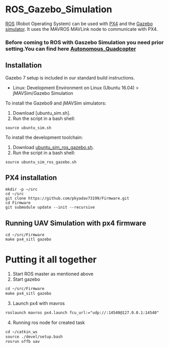 # ROS_Gazebo_Simulation
[ROS](http://wiki.ros.org/ROS/Tutorials) (Robot Operating System) can be used with [PX4](https://github.com/pkyadav73199/Firmware) and the [Gazebo simulator](https://dev.px4.io/v1.9.0/en/simulation/gazebo.html). It uses the MAVROS MAVLink node to communicate with PX4.

### Before coming to ROS with Gaszebo Simulation you need prior setting.You can find here [Autonomous_Quadcopter](https://github.com/pkyadav73199/Autonomous_Quadcopter)

## Installation
Gazebo 7 setup is included in our standard build instructions.
* Linux: Development Environment on Linux (Ubuntu 16.04) > jMAVSim/Gazebo Simulation

To install the Gazebo9 and jMAVSim simulators:
1. Download [ubuntu_sim.sh].
2. Run the script in a bash shell:
```
source ubuntu_sim.sh
```
To install the development toolchain:
1. Download [ubuntu_sim_ros_gazebo.sh](https://github.com/pkyadav73199/ROS_Gazebo_Simulation/blob/master/ubuntu_sim_ros_gazebo.sh).
2. Run the script in a bash shell:
```
source ubuntu_sim_ros_gazebo.sh
```

## PX4 installation
```
mkdir -p ~/src
cd ~/src
git clone https://github.com/pkyadav73199/Firmware.git
cd Firmware
git submodule update --init --recursive
```

## Running UAV Simulation with px4 firmware
```
cd ~/src/Firmware
make px4_sitl gazebo
```
# Putting it all together 
1. Start ROS master as mentioned above
2. Start gazebo 
```markdown
cd ~/src/Firmware
make px4_sitl gazebo
```
3. Launch px4 with mavros
```markdown
roslaunch mavros px4.launch fcu_url:="udp://:14540@127.0.0.1:14540"
```
4. Running ros node for created task
```markdown
cd ~/catkin_ws
source ./devel/setup.bash 
rosrun offb uav
```
